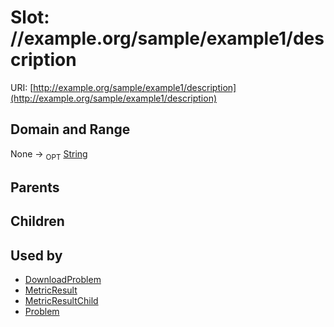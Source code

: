 
# Slot: //example.org/sample/example1/description




URI: [http://example.org/sample/example1/description](http://example.org/sample/example1/description)


## Domain and Range

None ->  <sub>OPT</sub>
 [String](types/String.md)

## Parents


## Children


## Used by

 * [DownloadProblem](DownloadProblem.md)
 * [MetricResult](MetricResult.md)
 * [MetricResultChild](MetricResultChild.md)
 * [Problem](Problem.md)
